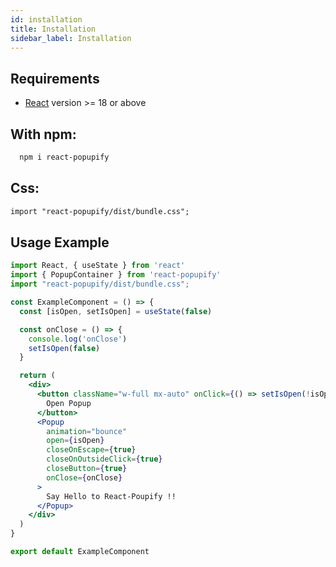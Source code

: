 ```yaml
---
id: installation
title: Installation
sidebar_label: Installation
---
```


## Requirements

- [React](https://reactjs.org) version >= 18 or above 

## With npm:

```sh
  npm i react-popupify
```

## Css:

```html
import "react-popupify/dist/bundle.css";
```

## Usage Example

```jsx
import React, { useState } from 'react'
import { PopupContainer } from 'react-popupify'
import "react-popupify/dist/bundle.css";

const ExampleComponent = () => {
  const [isOpen, setIsOpen] = useState(false)

  const onClose = () => {
    console.log('onClose')
    setIsOpen(false)
  }

  return (
    <div>
      <button className="w-full mx-auto" onClick={() => setIsOpen(!isOpen)}>
        Open Popup
      </button>
      <Popup
        animation="bounce"
        open={isOpen}
        closeOnEscape={true}
        closeOnOutsideClick={true}
        closeButton={true}
        onClose={onClose}
      >
        Say Hello to React-Poupify !!
      </Popup>
    </div>
  )
}

export default ExampleComponent
```
